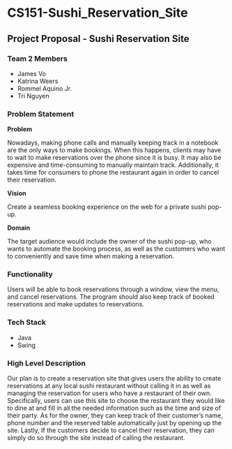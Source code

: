 # CS151-Sushi_Reservation_Site
## Project Proposal - Sushi Reservation Site
### Team 2 Members
* James Vo
* Katrina Weers
* Rommel Aquino Jr.
* Tri Nguyen

### Problem Statement
**Problem**

Nowadays, making phone calls and manually keeping track in a notebook are the only ways to make bookings. When this happens, clients may have to wait to make reservations over the phone since it is busy. It may also be expensive and time-consuming to manually maintain track. Additionally, it takes time for consumers to phone the restaurant again in order to cancel their reservation.

**Vision**

Create a seamless booking experience on the web for a private sushi pop-up. 

**Domain**

The target audience would include the owner of the sushi pop-up, who wants to automate the booking process, as well as the customers who want to conveniently and save time when making a reservation.

### Functionality
Users will be able to book reservations through a window, view the menu, and cancel reservations. The program should also keep track of booked reservations and make updates to reservations.

### Tech Stack
* Java
* Swing

### High Level Description
Our plan is to create a reservation site that gives users the ability to create reservations at any local sushi restaurant without calling it in as well as managing the reservation for users who have a restaurant of their own. Specifically, users can use this site to choose the restaurant they would like to dine at and fill in all the needed information such as the time and size of their party. As for the owner, they can keep track of their customer’s name, phone number and the reserved table automatically just by opening up the site. Lastly, If the customers decide to cancel their reservation, they can simply do so through the site instead of calling the restaurant.
